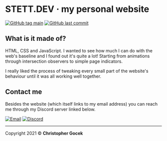 # **STETT.DEV** &middot; my personal website

[![GitHub tag main](https://img.shields.io/github/v/tag/stettdev/website?label=version)](#)
[![GitHub last commit](https://img.shields.io/github/last-commit/stettdev/website)](#)

## **What is it made of?**

HTML, CSS and JavaScript. I wanted to see how much I can do with the web's baseline and I found out it's quite a lot! Starting from animations through intersection observers to simple page indicators.

I really liked the process of tweaking every small part of the website's behaviour until it was all working well together.

## **Contact me**

Besides the website (which itself links to my email address) you can reach me through my Discord server linked below.

[![Email](https://img.shields.io/badge/email-contact@stett.dev-731C7F?logo=minutemailer&logoColor=fff)](mailto:contact@stett.dev) [![Discord](https://img.shields.io/discord/883358379869896784?color=%237289da&label=join&logo=discord&logoColor=%23ffffff)](https://discord.gg/kfTHe77twD)

---

Copyright 2021 &copy; **Christopher Gocek**